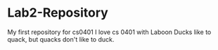# Lab2-Repository
My first repository for cs0401
I love cs 0401 with Laboon
Ducks like to quack, but quacks don't like to duck.
